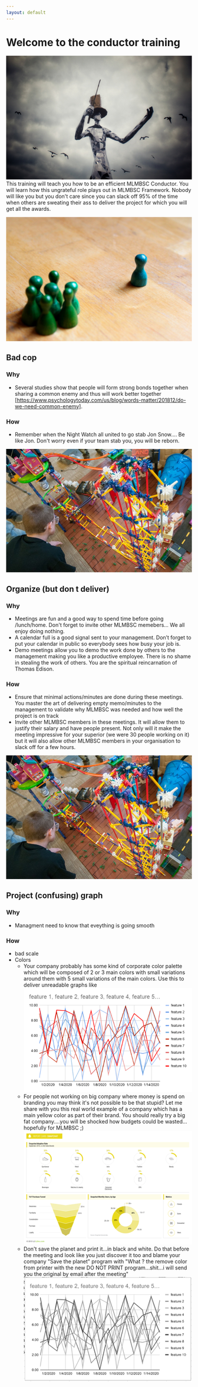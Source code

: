 ```yaml
---
layout: default
---
```


# Welcome to the conductor training
![Logo](/pictures/conductor.jpg)
This training will teach you how to be an efficient MLMBSC Conductor. You will learn how this ungrateful role plays out in MLMBSC Framework. Nobody will like you but you don't care since you can slack off 95% of the time when others are sweating their ass to deliver the project for which you will get all the awards. 

![Logo](/pictures/hate_focus.jpg)
## Bad cop
### Why 
* Several studies show that people will form strong bonds together when sharing a common enemy and thus will work better together [https://www.psychologytoday.com/us/blog/words-matter/201812/do-we-need-common-enemy].
### How
* Remember when the Night Watch all united to go stab Jon Snow…. Be like Jon. Don't worry even if your team stab you, you will be reborn.

![Logo](/pictures/goldberg.jpg)
## Organize (but don t deliver)
### Why
* Meetings are fun and a good way to spend time before going /lunch/home. Don't forget to invite other MLMBSC memebers... We all enjoy doing nothing.
* A calendar full is a good signal sent to your management. Don’t forget to put your calendar in public so everybody sees how busy your job is.
* Demo meetings allow you to demo the work done by others to the management making you like a productive employee. There is no shame in stealing the work of others. You are the spiritual reincarnation of Thomas Edison.

### How
* Ensure that minimal actions/minutes are done during these meetings. You master the art of delivering empty memo/minutes to the management to validate why MLMBSC was needed and how well the project is on track
* Invite other MLMBSC members in these meetings. It will allow them to justify their salary and have people present. Not only will it make the meeting impressive for your superior (we were 30 people working on it) but it will also allow other MLMBSC members in your organisation to slack off for a few hours.

![Logo](/pictures/goldberg.jpg)
## Project (confusing) graph
### Why
* Managment need to know that eveything is going smooth 

### How
* bad scale
* Colors
  * Your company probably has some kind of corporate color palette which will be composed of 2 or 3 main colors with small variations around them with 5 small variations of the main colors. Use this to deliver unreadable graphs like
![Logo](/pictures/graph_color_palet.png)
  * For people not working on big company where money is spend on branding you may think it's not possible to be that stupid? Let me share with you this real world example of a company which has a main yellow color as part of their brand. You should really try a big fat company....you will be shocked how budgets could be wasted... hopefully for MLMBSC ;)
![Logo](/pictures/real_bad_graph_color.png)
  * Don't save the planet and print it...in black and white. Do that before the meeting and look like you just discover it too and blame your company "Save the planet" program with "What ? the remove color from printer with the new DO NOT PRINT program...shit...i will send you the original by email after the meeting"
![Logo](/pictures/black_white_graph.png)
